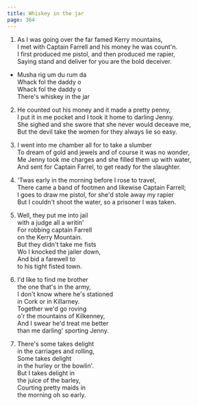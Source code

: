 ```yaml
---
title: Whiskey in the jar
page: 364
---  
```



1.  As I was going over the far famed Kerry mountains,  
I met with Captain Farrell and his money he was count'n.  
I first produced me pistol, and then produced me rapier,  
Saying stand and deliver for you are the bold deceiver.  


- Musha rig um du rum da  
Whack fol the daddy o  
Whack fol the daddy o  
There's whiskey in the jar  


2. He counted out his money and it made a pretty penny,  
I put it in me pocket and I took it home to darling Jenny.  
She sighed and she swore that she never would deceave me,  
But the devil take the women for they always lie so easy.  


3. I went into me chamber all for to take a slumber  
To dream of gold and jewels and of course it was no wonder,  
Me Jenny took me charges and she filled them up with water,  
And sent for Captain Farrel, to get ready for the slaughter.  


4. 'Twas early in the morning before I rose to travel,  
There came a band of footmen and likewise Captain Farrell;  
I goes to draw me pistol, for she'd stole away my rapier  
But I couldn't shoot the water, so a prisoner I was taken.  


5. Well, they put me into jail   
with a judge all a writin'  
For robbing captain Farrell   
on the Kerry Mountain.  
But they didn't take me fists   
Wo I knocked the jailer down,  
And bid a farewell to   
to his tight fisted town.  


6. I'd like to find me brother   
the one that's in the army,  
I don't know where he's stationed   
in Cork or in Killarney.  
Together we'd go roving  
o'r the mountains of Kilkenney,  
And I swear he'd treat me better   
than me darling' sporting Jenny.  


7. There's some takes delight   
in the carriages and rolling,  
Some takes delight   
in the hurley or the bowlin'.  
But I takes delight in   
the juice of the barley,  
Courting pretty maids in   
the morning oh so early.  